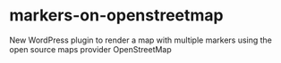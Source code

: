 # markers-on-openstreetmap
New WordPress plugin to render a map with multiple markers using the open source maps provider OpenStreetMap
